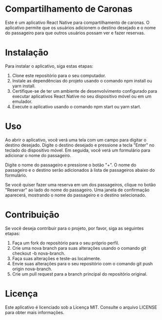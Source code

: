 # Compartilhamento de Caronas

Este é um aplicativo React Native para compartilhamento de caronas. O aplicativo permite que os usuários adicionem o destino desejado e o nome do passageiro para que outros usuários possam ver e fazer reservas.

# Instalação

Para instalar o aplicativo, siga estas etapas:

1. Clone este repositório para o seu computador.
2. Instale as dependências do projeto usando o comando npm install ou yarn install.
3. Certifique-se de ter um ambiente de desenvolvimento configurado para executar aplicativos React Native no seu dispositivo móvel ou em um emulador.
4. Execute o aplicativo usando o comando npm start ou yarn start.

# Uso

Ao abrir o aplicativo, você verá uma tela com um campo para digitar o destino desejado. Digite o destino desejado e pressione a tecla "Enter" no teclado do dispositivo móvel. Em seguida, você verá um formulário para adicionar o nome do passageiro.

Digite o nome do passageiro e pressione o botão "+". O nome do passageiro e o destino serão adicionados à lista de passageiros abaixo do formulário.

Se você quiser fazer uma reserva em um dos passageiros, clique no botão "Reservar" ao lado do nome do passageiro. Uma janela de confirmação aparecerá, mostrando o nome do passageiro e o destino selecionado.

# Contribuição 

Se você deseja contribuir para o projeto, por favor, siga as seguintes etapas:

1. Faça um fork do repositório para o seu próprio perfil.
2. Crie uma nova branch para suas alterações usando o comando git checkout -b nova-branch.
3. Faça suas alterações e teste-as localmente.
4. Envie suas alterações para o seu repositório com o comando git push origin nova-branch.
5. Crie um pull request para a branch principal do repositório original.

# Licença 

Este aplicativo é licenciado sob a Licença MIT. Consulte o arquivo LICENSE para obter mais informações.

